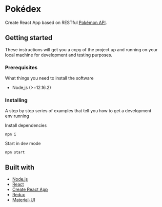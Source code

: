 # Pokédex
Create React App based on RESTful [Pokémon API](https://pokeapi.co/ "Go to PokéAPI").

## Getting started

These instructions will get you a copy of the project up and running on your local machine for development and testing 
purposes.

### Prerequisites

What things you need to install the software

- Node,js (>=12.16.2)

### Installing
A step by step series of examples that tell you how to get a development env running

Install dependencies
```
npm i
```
Start in dev mode
```
npm start
```

## Built with

- [Node.js](https://nodejs.org/en/)
- [React](https://reactjs.org/)
- [Create React App](https://github.com/facebook/create-react-app)
- [Redux](https://redux.js.org/)
- [Material-UI](https://material-ui.com/)

